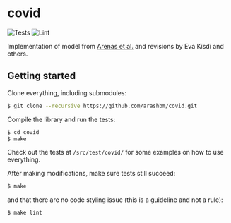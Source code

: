# covid
![Tests](https://github.com/arashbm/covid/workflows/Tests/badge.svg) ![Lint](https://github.com/arashbm/covid/workflows/Lint/badge.svg)

Implementation of model from [Arenas et al.][arenas] and revisions by Eva Kisdi
and others.

[arenas]: https://doi.org/10.1101/2020.03.21.20040022

## Getting started

Clone everything, including submodules:

```bash
$ git clone --recursive https://github.com/arashbm/covid.git
```

Compile the library and run the tests:

```bash
$ cd covid
$ make
```

Check out the tests at `/src/test/covid/` for some examples on how to use
everything.

After making modifications, make sure tests still succeed:

```bash
$ make
```

and that there are no code styling issue (this is a guideline and not a rule):

```bash
$ make lint
```
